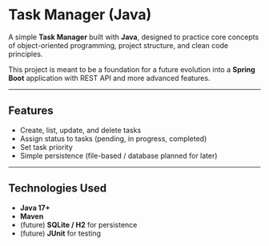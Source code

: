 # Task Manager (Java)

A simple **Task Manager** built with **Java**, designed to practice core concepts of object-oriented programming, project structure, and clean code principles.  

This project is meant to be a foundation for a future evolution into a **Spring Boot** application with REST API and more advanced features.

---

## Features
- Create, list, update, and delete tasks  
- Assign status to tasks (pending, in progress, completed)  
- Set task priority  
- Simple persistence (file-based / database planned for later)  

---

## Technologies Used
- **Java 17+**  
- **Maven**
- (future) **SQLite / H2** for persistence  
- (future) **JUnit** for testing  
